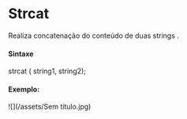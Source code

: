 # **Strcat**

Realiza concatenação do conteúdo de duas strings .

#### **Sintaxe**

strcat \( string1, string2\);

#### **Exemplo:**

![](/assets/Sem título.jpg)

